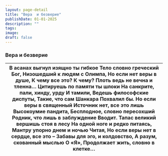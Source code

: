 ```yaml
---
layout: page-detail
title: "Вера  и безверие"
publishDate: 01-01-2025
description: ""
tags:
image:
draft: false
---
```


### Вера и безверие

| В асанах выгнул изящно ты гибкое  Тело словно греческий Бог,  Низошедший к людям с Олимпа,  Но если нет веры в душе,  К чему все это? К чему?  Плоть ведь не вечна и тленна…  Цитируешь по памяти ты шлоки  На санкрите, пали, хинду, урду  И тамили,  Ведешь философские диспуты,  Такие, что сам Шанкара  Похвалил бы.  Но если веры в священный  Источник нет, все это лишь  Высокоумие пандита,  Бесплодное, словно пересохший  Родник, что лишь в заблуждение  Вводит.  Тапас великий вершишь стоя в лесу  На одной ноге и редко питаясь,  Мантру упорно днем и ночью  Читая,  Но если веры нет в сердце, все это –  Забавы для эго, и колдовство,  А разум, скованный мыслью  О «Я»,  Продолжает жить, словно в клетке… |
| ----------------------------------------------------------------------------------------------------------------------------------------------------------------------------------------------------------------------------------------------------------------------------------------------------------------------------------------------------------------------------------------------------------------------------------------------------------------------------------------------------------------------------------------------------------------------------------------------------------------------------------------------------------------------------------------------------------------------------- |
  
  
